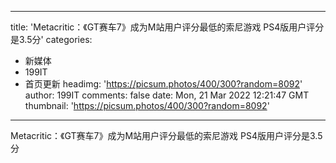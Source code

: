 
---
title: 'Metacritic：《GT赛车7》成为M站用户评分最低的索尼游戏 PS4版用户评分是3.5分'
categories: 
 - 新媒体
 - 199IT
 - 首页更新
headimg: 'https://picsum.photos/400/300?random=8092'
author: 199IT
comments: false
date: Mon, 21 Mar 2022 12:21:47 GMT
thumbnail: 'https://picsum.photos/400/300?random=8092'
---

<div>   
Metacritic：《GT赛车7》成为M站用户评分最低的索尼游戏 PS4版用户评分是3.5分  
</div>
            